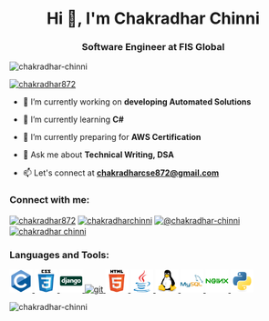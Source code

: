 <h1 align="center">Hi 👋, I'm Chakradhar Chinni</h1>
<h3 align="center">Software Engineer at FIS Global</h3>

<p align="left"> <img src="https://komarev.com/ghpvc/?username=chakradhar-chinni&label=Profile%20views&color=0e75b6&style=flat" alt="chakradhar-chinni" /> </p>

<p align="left"> <a href="https://twitter.com/chakradhar872" target="blank"><img src="https://img.shields.io/twitter/follow/chakradhar872?logo=twitter&style=for-the-badge" alt="chakradhar872" /></a> </p>

- 🔭 I’m currently working on **developing Automated Solutions**

- 🌱 I’m currently learning **C#**
 
- 🌱 I’m currently preparing for **AWS Certification**

- 💬 Ask me about **Technical Writing, DSA**

- 📫 Let's connect at **chakradharcse872@gmail.com**

<h3 align="left">Connect with me:</h3>
<p align="left">
<a href="https://twitter.com/chakradhar872" target="_blank"><img align="center" src="https://raw.githubusercontent.com/rahuldkjain/github-profile-readme-generator/master/src/images/icons/Social/twitter.svg" alt="chakradhar872" height="30" width="40" /></a>
<a href="https://linkedin.com/in/chakradharchinni" target="blank"><img align="center" src="https://raw.githubusercontent.com/rahuldkjain/github-profile-readme-generator/master/src/images/icons/Social/linked-in-alt.svg" alt="chakradharchinni" height="30" width="40" /></a>
<a href="https://medium.com/@chakradhar-chinni" target="blank"><img align="center" src="https://raw.githubusercontent.com/rahuldkjain/github-profile-readme-generator/master/src/images/icons/Social/medium.svg" alt="@chakradhar-chinni" height="30" width="40" /></a>
<a href="https://auth.geeksforgeeks.org/user/chakradhar chinni" target="blank"><img align="center" src="https://raw.githubusercontent.com/rahuldkjain/github-profile-readme-generator/master/src/images/icons/Social/geeks-for-geeks.svg" alt="chakradhar chinni" height="30" width="40" /></a>
</p>

<h3 align="left">Languages and Tools:</h3>
<p align="left"> <a href="https://www.cprogramming.com/" target="_blank" rel="noreferrer"> <img src="https://raw.githubusercontent.com/devicons/devicon/master/icons/c/c-original.svg" alt="c" width="40" height="40"/> </a> <a href="https://www.w3schools.com/css/" target="_blank" rel="noreferrer"> <img src="https://raw.githubusercontent.com/devicons/devicon/master/icons/css3/css3-original-wordmark.svg" alt="css3" width="40" height="40"/> </a> <a href="https://www.djangoproject.com/" target="_blank" rel="noreferrer"> <img src="https://raw.githubusercontent.com/devicons/devicon/master/icons/django/django-original.svg" alt="django" width="40" height="40"/> </a> <a href="https://git-scm.com/" target="_blank" rel="noreferrer"> <img src="https://www.vectorlogo.zone/logos/git-scm/git-scm-icon.svg" alt="git" width="40" height="40"/> </a> <a href="https://www.w3.org/html/" target="_blank" rel="noreferrer"> <img src="https://raw.githubusercontent.com/devicons/devicon/master/icons/html5/html5-original-wordmark.svg" alt="html5" width="40" height="40"/> </a> <a href="https://www.java.com" target="_blank" rel="noreferrer"> <img src="https://raw.githubusercontent.com/devicons/devicon/master/icons/java/java-original.svg" alt="java" width="40" height="40"/> </a> <a href="https://www.linux.org/" target="_blank" rel="noreferrer"> <img src="https://raw.githubusercontent.com/devicons/devicon/master/icons/linux/linux-original.svg" alt="linux" width="40" height="40"/> </a> <a href="https://www.mysql.com/" target="_blank" rel="noreferrer"> <img src="https://raw.githubusercontent.com/devicons/devicon/master/icons/mysql/mysql-original-wordmark.svg" alt="mysql" width="40" height="40"/> </a> <a href="https://www.nginx.com" target="_blank" rel="noreferrer"> <img src="https://raw.githubusercontent.com/devicons/devicon/master/icons/nginx/nginx-original.svg" alt="nginx" width="40" height="40"/> </a> <a href="https://www.python.org" target="_blank" rel="noreferrer"> <img src="https://raw.githubusercontent.com/devicons/devicon/master/icons/python/python-original.svg" alt="python" width="40" height="40"/> </a> </p>

<p><img align="left" src="https://github-readme-stats.vercel.app/api/top-langs?username=chakradhar-chinni&show_icons=true&locale=en&layout=compact" alt="chakradhar-chinni" /></p>
